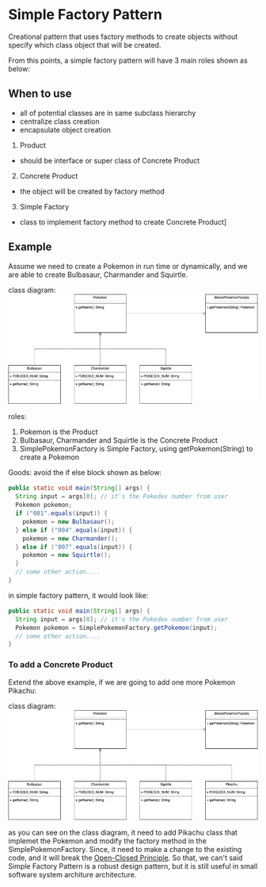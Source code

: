 # Simple Factory Pattern
Creational pattern that uses factory methods to create objects without specify which class object that will be created.

From this points, a simple factory pattern will have 3 main roles shown as below:

## When to use
- all of potential classes are in same subclass hierarchy
- centralize class creation
- encapsulate object creation

1. Product
- should be interface or super class of Concrete Product

2. Concrete Product
- the object will be created by factory method

3. Simple Factory
- class to implement factory method to create Concrete Product]

## Example
Assume we need to create a Pokemon in run time or dynamically, and we are able to create Bulbasaur, Charmander and Squirtle.

class diagram:
![simple-factory-pattern](https://github.com/kan01234/design-patterns/blob/master/simple-factory-pattern/simple-factory-pattern-example.png)

roles:

1. Pokemon is the Product
2. Bulbasaur, Charmander and Squirtle is the Concrete Product
3. SimplePokemonFactory is Simple Factory, using getPokemon(String) to create a Pokemon

Goods:
avoid the if else block shown as below:
```java
public static void main(String[] args) {
  String input = args[0]; // it's the Pokedex number from user
  Pokemon pokemon;
  if ("001".equals(input)) {
    pokemon = new Bulbasaur();
  } else if ("004".equals(input)) {
    pokemon = new Charmander();
  } else if ("007".equals(input)) {
    pokemon = new Squirtle();
  }
  // some other action....
}
```

in simple factory pattern, it would look like:
```java
public static void main(String[] args) {
  String input = args[0]; // it's the Pokedex number from user
  Pokemon pokemon = SimplePokemonFactory.getPokemon(input);
  // some other action....
}
```

### To add a Concrete Product
Extend the above example, if we are going to add one more Pokemon Pikachu:

class diagram:
![simple-factory-pattern-2](https://github.com/kan01234/design-patterns/blob/master/simple-factory-pattern/simple-factory-pattern-example-2.png)

as you can see on the class diagram, it need to add Pikachu class that implemet the Pokemon and modify the factory method in the SimplePokemonFactory. Since, it need to make a change to the existing code, and it will break the [Open-Closed Principle](https://en.wikipedia.org/wiki/Open%E2%80%93closed_principle). So that, we can't said Simple Factory Pattern is a robust design pattern, but it is still useful in small software system architure architecture.
